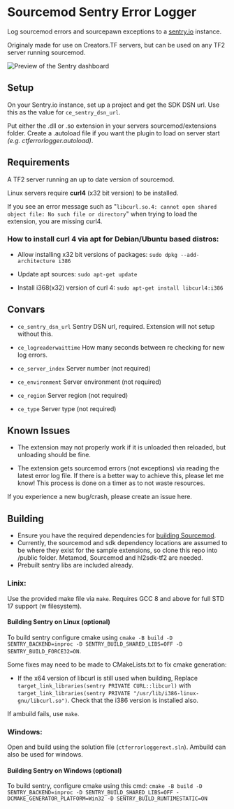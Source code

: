 # Sourcemod Sentry Error Logger
Log sourcemod errors and sourcepawn exceptions to a [sentry.io](https://sentry.io/welcome/) instance.

Originaly made for use on Creators.TF servers, but can be used on any TF2 server running sourcemod.

![Preview of the Sentry dashboard](preview.png)

## Setup
On your Sentry.io instance, set up a project and get the SDK DSN url. Use this as the value for ``ce_sentry_dsn_url``.

Put either the .dll or .so extension in your servers sourcemod/extensions folder.
Create a .autoload file if you want the plugin to load on server start *(e.g. ctferrorlogger.autoload)*.

## Requirements
A TF2 server running an up to date version of sourcemod.

Linux servers require **curl4** (x32 bit version) to be installed. 

If you see an error message such as "``libcurl.so.4: cannot open shared object file: No such file or directory``" when trying to load the extension, you are missing curl4.

### How to install curl 4 via apt for Debian/Ubuntu based distros:
- Allow installing x32 bit versions of packages: ``sudo dpkg --add-architecture i386``

- Update apt sources: ``sudo apt-get update``

- Install i368(x32) version of curl 4: ``sudo apt-get install libcurl4:i386``

## Convars
- ``ce_sentry_dsn_url`` Sentry DSN url, required. Extension will not setup without this.

- ``ce_logreaderwaittime`` How many seconds between re checking for new log errors.

- ``ce_server_index`` Server number (not required)

- ``ce_environment`` Server environment (not required)

- ``ce_region`` Server region (not required)

- ``ce_type`` Server type (not required)

## Known Issues
- The extension may not properly work if it is unloaded then reloaded, but unloading should be fine.

- The extension gets sourcemod errors (not exceptions) via reading the latest error log file. If there is a better way to achieve this, please let me know! This process is done on a timer as to not waste resources.

If you experience a new bug/crash, please create an issue here.

## Building
- Ensure you have the required dependencies for [building Sourcemod](https://wiki.alliedmods.net/Building_sourcemod).
- Currently, the sourcemod and sdk dependency locations are assumed to be where they exist for the sample extensions, so clone this repo into <sourcemod repo>/public folder. Metamod, Sourcemod and hl2sdk-tf2 are needed.
- Prebuilt sentry libs are included already.

### Linix:
Use the provided make file via ``make``. Requires GCC 8 and above for full STD 17 support (w filesystem). 
#### Building Sentry on Linux (optional)
To build sentry configure cmake using ``cmake -B build -D SENTRY_BACKEND=inproc -D SENTRY_BUILD_SHARED_LIBS=OFF -D SENTRY_BUILD_FORCE32=ON``.

Some fixes may need to be made to CMakeLists.txt to fix cmake generation:
- If the x64 version of libcurl is still used when building, Replace ``target_link_libraries(sentry PRIVATE CURL::libcurl)`` with ``target_link_libraries(sentry PRIVATE "/usr/lib/i386-linux-gnu/libcurl.so")``. Check that the i386 version is installed also.
 
If ambuild fails, use ``make``.
### Windows:
Open and build using the solution file (``ctferrorloggerext.sln``). Ambuild can also be used for windows.
#### Building Sentry on Windows (optional)
To build sentry, configure cmake using this cmd: ``cmake -B build -D SENTRY_BACKEND=inproc -D SENTRY_BUILD_SHARED_LIBS=OFF -DCMAKE_GENERATOR_PLATFORM=Win32 -D SENTRY_BUILD_RUNTIMESTATIC=ON``
